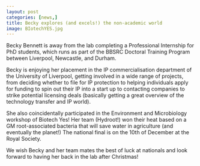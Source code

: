 ```yaml
---
layout: post
categories: [news,]
title: Becky explores (and excels!) the non-academic world
image: BIotechYES.jpg
---
```


Becky Bennett is away from the lab completing a Professional Internship for PhD students, which runs as part of the BBSRC Doctoral Training Program between Liverpool, Newcastle, and Durham.

Becky is enjoying her placement in the IP commercialisation department of the University of Liverpool, getting involved in a wide range of projects, from deciding whether to file for IP protection to helping individuals apply for funding to spin out their IP into a start up to contacting companies to strike potential licensing deals (basically getting a great overview of the technology transfer and IP world).

She also coincidentally participated in the Environment and Microbiology workshop of Biotech Yes! Her team (Hydroot!) won their heat based on a GM root-associated bacteria that will save water in agriculture (and eventually the planet!) The national final is on the 10th of December at the Royal Society. 

We wish Becky and her team mates the best of luck at nationals and look forward to having her back in the lab after Christmas! 
